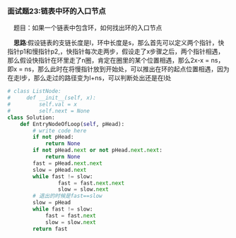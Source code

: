 ### 面试题23:链表中环的入口节点

&emsp;题目：如果一个链表中包含环，如何找出环的入口节点

&emsp;**思路**:假设链表的支链长度是l，环中长度是s，那么首先可以定义两个指针，快指针p1和慢指针p2,，快指针每次走两步，假设走了x步骤之后，两个指针相遇，那么假设快指针在环里走了n圈，肯定在圈里的某个位置相遇，那么2x-x = ns，即x = ns，那么此时在将慢指针放到开始处，可以推出在环的起点位置相遇，因为在走l步，那么走过的路径变为l+ns，可以判断处出还是在l处


```python
# class ListNode:
#     def __init__(self, x):
#         self.val = x
#         self.next = None
class Solution:
    def EntryNodeOfLoop(self, pHead):
        # write code here
        if not pHead:
            return None
        if not pHead.next or not pHead.next.next:
            return None
        fast = pHead.next.next
        slow = pHead.next
        while fast != slow:
                fast = fast.next.next
                slow = slow.next
        # 退出的时候是fast==slow
        slow = pHead
        while fast != slow:
            fast = fast.next
            slow = slow.next
        return fast
```
